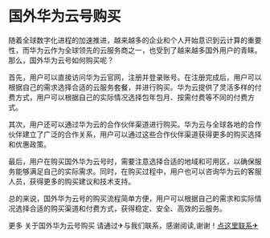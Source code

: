 # 国外华为云号购买

随着全球数字化进程的加速推进，越来越多的企业和个人开始意识到云计算的重要性，而华为云作为全球领先的云服务商之一，也受到了越来越多国外用户的青睐。那么，国外华为云号如何购买呢？

首先，用户可以直接访问华为云官网，注册并登录账号。在注册完成后，用户可以根据自己的需求选择合适的云服务套餐，并进行购买。华为云提供了灵活多样的付费方式，用户可以根据自己的实际情况选择包年包月、按需付费等不同的付费方式。

其次，用户还可以通过华为云的合作伙伴渠道进行购买。华为云与全球各地的合作伙伴建立了广泛的合作关系，用户可以通过这些合作伙伴渠道获得更多的购买选择和优惠政策。

最后，用户在购买国外华为云号时，需要注意选择合适的地域和可用区，以确保服务能够满足自己的实际需求。同时，在购买过程中，用户也可以咨询华为云的客服人员，获得更多的购买建议和技术支持。

总的来说，国外华为云号的购买流程简单方便，用户可以根据自己的需求和实际情况选择合适的购买渠道和付费方式，获得稳定、安全、高效的云服务。

更多 关于国外华为云号购买 请通过✈与我们联系，感谢阅读,谢谢！[点这里联系✈](https://a.k02.cc)